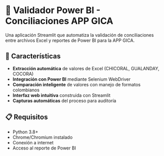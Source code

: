 # 🎯 Validador Power BI - Conciliaciones APP GICA

Una aplicación Streamlit que automatiza la validación de conciliaciones entre archivos Excel y reportes de Power BI para la APP GICA.

## 🚀 Características

- **Extracción automática** de valores de Excel (CHICORAL, GUALANDAY, COCORA)
- **Integración con Power BI** mediante Selenium WebDriver
- **Comparación inteligente** de valores con manejo de formatos colombianos
- **Interfaz web intuitiva** construida con Streamlit
- **Capturas automáticas** del proceso para auditoría

## 📋 Requisitos

- Python 3.8+
- Chrome/Chromium instalado
- Conexión a internet
- Acceso al reporte de Power BI


